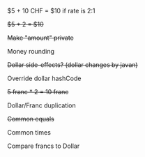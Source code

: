 $5 + 10 CHF = $10 if rate is 2:1

~~$5 * 2 = $10~~

~~Make "amount" private~~

Money rounding

~~Dollar side-effects? (dollar changes by javan)~~

Override dollar hashCode

~~5 franc * 2 = 10 franc~~

Dollar/Franc duplication

~~Common equals~~

Common times

Compare francs to Dollar

